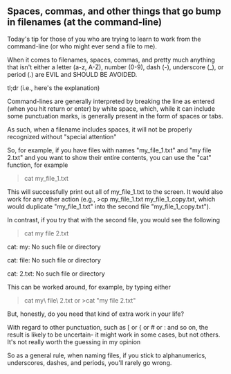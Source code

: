 ## Spaces, commas, and other things that go bump in filenames (at the command-line)
Today's tip for those of you who are trying to learn to work from the command-line (or who might ever send a file to me).

When it comes to filenames, spaces, commas, and pretty much anything that isn't either a letter (a-z, A-Z), number (0-9), dash (-), underscore (_), or period (.) are EVIL and SHOULD BE AVOIDED.


tl;dr (i.e., here's the explanation)

Command-lines are generally interpreted by breaking the line as entered (when you hit return or enter) by white space, which, while it can include some punctuation marks, is generally present in the form of spaces or tabs.

As such, when a filename includes spaces, it will not be properly recognized without "special attention"

So, for example, if you have files with names "my_file_1.txt" and "my file 2.txt" and you want to show their entire contents, you can use the "cat" function, for example

>cat my_file_1.txt

This will successfully print out all of my_file_1.txt to the screen. It would also work for any other action (e.g., >cp my_file_1.txt my_file_1_copy.txt, which would duplicate "my_file_1.txt" into the second file "my_file_1_copy.txt").

In contrast, if you try that with the second file, you would see the following

>cat my file 2.txt

cat: my: No such file or directory

cat: file: No such file or directory

cat: 2.txt: No such file or directory

This can be worked around, for example, by typing either

>cat my\ file\ 2.txt or >cat "my file 2.txt"



But, honestly, do you need that kind of extra work in your life?

With regard to other punctuation, such as [ or { or # or : and so on, the result is likely to be uncertain- it might work in some cases, but not others. It's not really worth the guessing in my opinion

So as a general rule, when naming files, if you stick to alphanumerics, underscores, dashes, and periods, you'll rarely go wrong.
